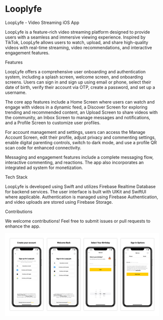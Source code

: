 # Looplyfe
LoopLyfe - Video Streaming iOS App

LoopLyfe is a feature-rich video streaming platform designed to provide users with a seamless and immersive viewing experience. Inspired by TikTok, LoopLyfe allows users to watch, upload, and share high-quality videos with real-time streaming, video recommendations, and interactive engagement features.

Features

LoopLyfe offers a comprehensive user onboarding and authentication system, including a splash screen, welcome screen, and onboarding screens. Users can sign in and sign up using email or phone, select their date of birth, verify their account via OTP, create a password, and set up a username.

The core app features include a Home Screen where users can watch and engage with videos in a dynamic feed, a Discover Screen for exploring trending and recommended content, an Upload Screen to share videos with the community, an Inbox Screen to manage messages and notifications, and a Profile Screen to customize user profiles.

For account management and settings, users can access the Manage Account Screen, edit their profile, adjust privacy and commenting settings, enable digital parenting controls, switch to dark mode, and use a profile QR scan code for enhanced connectivity.

Messaging and engagement features include a complete messaging flow, interactive commenting, and reactions. The app also incorporates an integrated ad system for monetization.

Tech Stack

LoopLyfe is developed using Swift and utilizes Firebase Realtime Database for backend services. The user interface is built with UIKit and SwiftUI where applicable. Authentication is managed using Firebase Authentication, and video uploads are stored using Firebase Storage.

Contributions

We welcome contributions! Feel free to submit issues or pull requests to enhance the app.

![App Screenshot](https://github.com/naveedkhalid123/looplyfe/blob/9e20d5c7b9ded8075cc5283dec60c1499577ed44/loplyfe1.jpg?raw=true)

